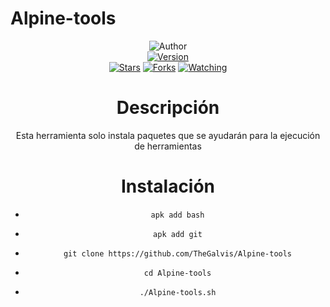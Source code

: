 # Alpine-tools


<div align="center">
<img title="Author" src="https://img.shields.io/badge/Author-TheGalvis%20-svg?style=for-the-badge&logo=github"></a>
<div align="center">
<a href="#"><img title="Version" src="https://img.shields.io/badge/Version-0.1-green.svg?style=flat-square"></a>

<div align="center">
<a href="https://github.com/TheGalvis/Alpine-tools/stargazers/"><img title="Stars" src="https://img.shields.io/github/stars/TheGalvis/Alpine-tools?color=red&style=flat-square"></a>
<a href="https://github.com/TheGalvis/Alpine-tools/network/members"><img title="Forks" src="https://img.shields.io/github/forks/TheGalvis/Alpine-tools?color=red&style=flat-square"></a>
<a href="https://github.com/TheGalvis/Alpine-tools/watchers"><img title="Watching" src="https://img.shields.io/github/watchers/TheGalvis/Alpine-tools?label=Watchers&color=blue&style=flat-square"></a>
</div>

</div>

 # Descripción

 Esta herramienta solo instala paquetes que se ayudarán para la ejecución de herramientas 



 # Instalación

* ` apk add bash`

 * ` apk add git`

 * ` git clone https://github.com/TheGalvis/Alpine-tools`

 * ` cd Alpine-tools`

 * ` ./Alpine-tools.sh`


